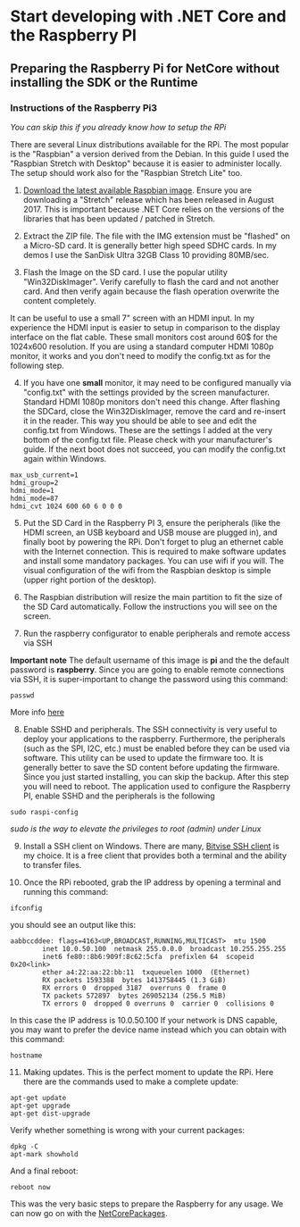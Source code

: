 # Start developing with .NET Core and the Raspberry PI
## Preparing the Raspberry Pi for NetCore without installing the SDK or the Runtime

### Instructions of the Raspberry Pi3

*You can skip this if you already know how to setup the RPi*

There are several Linux distributions available for the RPi.
The most popular is the "Raspbian" a version derived from the Debian.
In this guide I used the "Raspbian Stretch with Desktop" because it is easier to administer locally. The setup should work also for the "Raspbian Stretch Lite" too.

1. [Download the latest available Raspbian image](https://www.raspberrypi.org/downloads/raspbian/). Ensure you are downloading a "Stretch" release which has been released in August 2017. This is important because .NET Core relies on the versions of the libraries that has been updated / patched in Stretch.

2. Extract the ZIP file. The file with the IMG extension must be "flashed" on a Micro-SD card. It is generally better high speed SDHC cards. In my demos I use the SanDisk Ultra 32GB Class 10 providing 80MB/sec.

3. Flash the Image on the SD card. I use the popular utility "Win32DiskImager". Verify carefully to flash the card and not another card. And then verify again because the flash operation overwrite the content completely.

It can be useful to use a small 7" screen with an HDMI input. In my experience the HDMI input is easier to setup in comparison to the display interface on the flat cable.
These small monitors cost around 60$ for the 1024x600 resolution.
If you are using a standard computer HDMI 1080p monitor, it works and you don't need to modify the config.txt as for the following step.

4. If you have one **small** monitor, it may need to be configured manually via "config.txt" with the settings provided by the screen manufacturer. Standard HDMI 1080p monitors don't need this change. 
After flashing the SDCard, close the Win32DiskImager, remove the card and re-insert it in the reader. This way you should be able to see and edit the config.txt from Windows.
These are the settings I added at the very bottom of the config.txt file. Please check with your manufacturer's guide.
If the next boot does not succeed, you can modify the config.txt again within Windows.

```
max_usb_current=1
hdmi_group=2
hdmi_mode=1
hdmi_mode=87
hdmi_cvt 1024 600 60 6 0 0 0
```

5. Put the SD Card in the Raspberry PI 3, ensure the peripherals (like the HDMI screen, an USB keyboard and USB mouse are plugged in), and finally boot by powering the RPi.
Don't forget to plug an ethernet cable with the Internet connection. This is required to make software updates and install some mandatory packages. You can use wifi if you will. The visual configuration of the wifi from the Raspbian desktop  is simple (upper right portion of the desktop).

6. The Raspbian distribution will resize the main partition to fit the size of the SD Card automatically. Follow the instructions you will see on the screen.

7. Run the raspberry configurator to enable peripherals and remote access via SSH

**Important note**
The default username of this image is **pi** and the the default password is **raspberry**.
Since you are going to enable remote connections via SSH, it is super-important to change the password using this command:
```
passwd
```
More info [here](https://www.raspberrypi.org/documentation/linux/usage/users.md)

8. Enable SSHD and peripherals. The SSH connectivity is very useful to deploy your applications to the raspberry. Furthermore, the peripherals (such as the SPI, I2C, etc.) must be enabled before they can be used via software. This utility can be used to update the firmware too. It is generally better to save the SD content before updating the firmware. Since you just started installing, you can skip the backup.
After this step you will need to reboot.
The application used to configure the Raspberry PI, enable SSHD and the peripherals is the following
```
sudo raspi-config
```
*sudo is the way to elevate the privileges to root (admin) under Linux*

9. Install a SSH client on Windows. There are many, [Bitvise SSH client](https://www.bitvise.com/ssh-client) is my choice. It is a free client that provides both a terminal and the ability to transfer files.

10. Once the RPi rebooted, grab the IP address by opening a terminal and running this command:
```
ifconfig
```
you should see an output like this:
```
aabbccddee: flags=4163<UP,BROADCAST,RUNNING,MULTICAST>  mtu 1500
        inet 10.0.50.100  netmask 255.0.0.0  broadcast 10.255.255.255
        inet6 fe80::8b6:909f:8c62:5cfa  prefixlen 64  scopeid 0x20<link>
        ether a4:22:aa:22:bb:11  txqueuelen 1000  (Ethernet)
        RX packets 1593388  bytes 1413758445 (1.3 GiB)
        RX errors 0  dropped 3187  overruns 0  frame 0
        TX packets 572897  bytes 269052134 (256.5 MiB)
        TX errors 0  dropped 0 overruns 0  carrier 0  collisions 0
```
In this case the IP address is 10.0.50.100
If your network is DNS capable, you may want to prefer the device name instead which you can obtain with this command:
```
hostname
```

11. Making updates. This is the perfect moment to update the RPi. Here there are the commands used to make a complete update:
```
apt-get update	
apt-get upgrade	
apt-get dist-upgrade	
```
Verify whether something is wrong with your current packages:
```
dpkg -C
apt-mark showhold
```
And a final reboot:
```
reboot now	
```

This was the very basic steps to prepare the Raspberry for any usage. We can now go on with the [NetCorePackages](NetCorePackages.md).